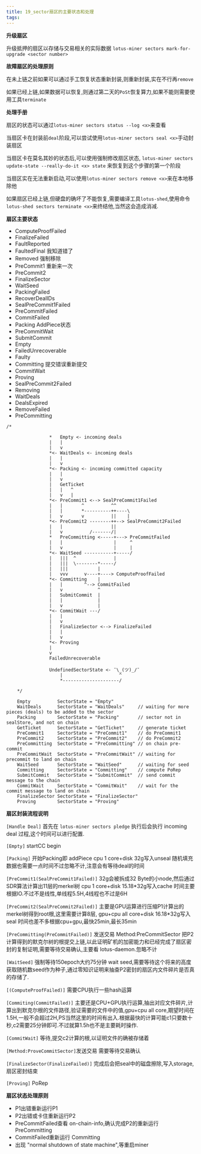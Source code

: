 ```yaml
---
title: 19_sector扇区的主要状态和处理
tags: 
---
```


**升级扇区**

升级抵押的扇区以存储与交易相关的实际数据 `lotus-miner sectors mark-for-upgrade <sector number>`

**故障扇区的处理原则**

在未上链之前如果可以通过手工恢复状态重新封装,则重新封装,实在不行再`remove`

如果已经上链,如果数据可以恢复,则通过第二天的`PoSt`恢复算力,如果不能则需要使用工具`terminate`

**处理手册**

扇区的状态可以通过`lotus-miner sectors status --log <x>`来查看

当扇区卡在封装前`deal`阶段,可以尝试使用`lotus-miner sectors seal <x>`手动封装扇区

当扇区卡在莫名其妙的状态后,可以使用强制修改扇区状态, `lotus-miner sectors update-state --really-do-it <x> state` 来恢复到这个步骤的第一个阶段

当扇区实在无法重新启动,可以使用`lotus-miner sectors remove <x>`来在本地移除他

如果扇区已经上链,但硬盘的确坏了不能恢复,需要编译工具`lotus-shed`,使用命令`lotus-shed sectors terminate <x>`来终结他,当然这会造成消减.

**扇区主要状态**

- ComputeProofFailed
- FinalizeFailed
- FaultReported
- FaultedFinal 我知道错了
- Removed 强制移除
- PreCommit1 重新来一次
- PreCommit2
- FinalizeSector
- WaitSeed
- PackingFailed
- RecoverDealIDs
- SealPreCommit1Failed
- PreCommitFailed
- CommitFailed
- Packing AddPiece状态
- PreCommitWait
- SubmitCommit
- Empty
- FailedUnrecoverable
- Faulty
- Committing 提交错误重新提交
- CommitWait
- Proving
- SealPreCommit2Failed
- Removing
- WaitDeals
- DealsExpired
- RemoveFailed
- PreCommitting

```
/*

				*   Empty <- incoming deals
				|   |
				|   v
			    *<- WaitDeals <- incoming deals
				|   |
				|   v
				*<- Packing <- incoming committed capacity
				|   |
				|   v
				|   GetTicket
				|   |   ^
				|   v   |
				*<- PreCommit1 <--> SealPreCommit1Failed
				|   |       ^          ^^
				|   |       *----------++----\
				|   v       v          ||    |
				*<- PreCommit2 --------++--> SealPreCommit2Failed
				|   |                  ||
				|   v          /-------/|
				*   PreCommitting <-----+---> PreCommitFailed
				|   |                   |     ^
				|   v                   |     |
				*<- WaitSeed -----------+-----/
				|   |||  ^              |
				|   |||  \--------*-----/
				|   |||           |
				|   vvv      v----+----> ComputeProofFailed
				*<- Committing    |
				|   |        ^--> CommitFailed
				|   v             ^
		        |   SubmitCommit  |
		        |   |             |
		        |   v             |
				*<- CommitWait ---/
				|   |
				|   v
				|   FinalizeSector <--> FinalizeFailed
				|   |
				|   v
				*<- Proving
				|
				v
				FailedUnrecoverable

				UndefinedSectorState <- ¯\_(ツ)_/¯
					|                     ^
					*---------------------/

	*/

```

```
	Empty          SectorState = "Empty"
	WaitDeals      SectorState = "WaitDeals"     // waiting for more pieces (deals) to be added to the sector
	Packing        SectorState = "Packing"       // sector not in sealStore, and not on chain
	GetTicket      SectorState = "GetTicket"     // generate ticket
	PreCommit1     SectorState = "PreCommit1"    // do PreCommit1
	PreCommit2     SectorState = "PreCommit2"    // do PreCommit2
	PreCommitting  SectorState = "PreCommitting" // on chain pre-commit
	PreCommitWait  SectorState = "PreCommitWait" // waiting for precommit to land on chain
	WaitSeed       SectorState = "WaitSeed"      // waiting for seed
	Committing     SectorState = "Committing"    // compute PoRep
	SubmitCommit   SectorState = "SubmitCommit"  // send commit message to the chain
	CommitWait     SectorState = "CommitWait"    // wait for the commit message to land on chain
	FinalizeSector SectorState = "FinalizeSector"
	Proving        SectorState = "Proving"
```

**扇区封装流程说明**

`[Handle Deal]`
首先在 `lotus-miner sectors pledge` 执行后会执行 incoming deal 过程,这个时间可以进行配置.

`[Empty]`
startCC begin 

`[Packing]`
开始Packing即 addPiece cpu 1 core+disk 32g写入unseal 随机填充数据也需要一点时间不过忽略不计,注意会有等待deal的时间

`[PreCommit1(SealPreCommit1Failed)]`
32g会被拆成32 Byte的小node,然后通过SDR算法计算出11层的merkel树 cpu 1 core+disk 15.18\*32g写入cache 时间主要根据IO.不过不是线性,单线程5.5H,4线程也不过是6H

`[PreCommit2(SealPreCommit2Failed)]`
主要是GPU运算进行压缩P1计算出的merkel树得到root根,这里需要计算8层, gpu+cpu all core+disk 16.18\*32g写入seal 时间也差不多根据cpu+gpu,最快25min,最长35min

`[PreCommitting(PreCommitFailed)]`
发送交易 Method:PreCommitSector 把P2计算得到的默克尔树的根提交上链,以此证明矿机的加密能力和已经完成了扇区密封的复制证明,需要等待交易确认,主要看 lotus-daemon.忽略不计

`[WaitSeed]`
强制等待150epoch大约75分钟 wait seed,需要等待这个将来的高度获取随机数seed作为种子,通过零知识证明来抽查P2密封的扇区内文件碎片是否真的存储了.

`[(ComputeProofFailed)]`
需要CPU执行一些hash运算 

`[Commiting(CommitFailed)]`
主要还是CPU+GPU执行运算,抽出对应文件碎片,计算出到默克尔根的文件路径,验证需要的文件中的值,gpu+cpu all core,期望时间在1.5H,一般不会超过2H,PS当然这里的时间有出入.根据最快的计算可能c1只要数十秒,c2需要25分钟即可.不过就算1.5h也不是主要耗时操作.

`[CommitWait]`
等待,提交c2计算的根,以证明文件的确被存储着

`[Method:ProveCommitSector]`发送交易 需要等待交易确认

`[FinalizeSector(FinalizeFailed)]`
完成后会把seal中的磁盘擦除,写入storage,扇区密封结束

`[Proving]`
PoRep

**扇区状态处理原则**

- P1出错重新运行P1
- P2出错或卡住重新运行P2
- PreCommitFailed查看 on-chain-info,确认完成P2的重新运行 PreCommitting
- CommitFailed重新运行 Committing
- 出现 "normal shutdown of state machine",等重启miner